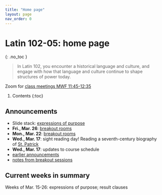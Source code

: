 ```yaml
---
title: "Home page"
layout: page
nav_order: 0
---
```




# Latin 102-05: home page
{: .no_toc }

> In Latin 102, you encounter a historical language and culture, and engage with how that language and culture continue to shape structures of power today.

Zoom for [class meetings MWF 11:45-12:35](https://holycross.zoom.us/j/91307359728?pwd=YUNYUDNjTGE2YVpzRmR1VjQ1VFRVQT09)


1. Contents
{:toc} 



## Announcements

- Slide stack: [expressions of purpose](./slides/purpose.pdf)
- **Fri., Mar. 26**:  [breakout rooms](./breakouts)
- **Mon., Mar. 22**:  [breakout rooms](./breakouts)
- **Wed., Mar. 17**:  sight reading day!  Reading a seventh-century biography of [St. Patrick](./assignments/patrick/)
- **Wed., Mar. 17**:  updates to course schedule
- [earlier announcements](./oldnews/)
- [notes from breakout sessions](./breakouts/)



## Current weeks in summary


Weeks of Mar. 15-26:  expressions of purpose; result  clauses
